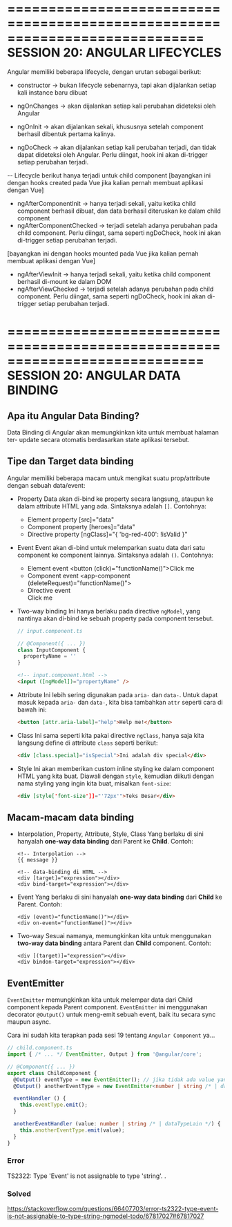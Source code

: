 ============================================================================
SESSION 20: ANGULAR LIFECYCLES
============================================================================

Angular memiliki beberapa lifecycle, dengan urutan sebagai berikut:

- constructor -> bukan lifecycle sebenarnya, tapi akan dijalankan setiap kali
                 instance baru dibuat

- ngOnChanges -> akan dijalankan setiap kali perubahan dideteksi oleh Angular

- ngOnInit    -> akan dijalankan sekali, khususnya setelah component berhasil
                 dibentuk pertama kalinya.

- ngDoCheck   -> akan dijalankan setiap kali perubahan terjadi, dan tidak
                 dapat dideteksi oleh Angular. Perlu diingat, hook ini akan
                 di-trigger setiap perubahan terjadi.

-- Lifecycle berikut hanya terjadi untuk child component
[bayangkan ini dengan hooks created pada Vue jika kalian pernah membuat
aplikasi dengan Vue]
- ngAfterComponentInit    -> hanya terjadi sekali, yaitu ketika child component
                             berhasil dibuat, dan data berhasil diteruskan ke
                             dalam child component
- ngAfterComponentChecked -> terjadi setelah adanya perubahan pada child
                             component. Perlu diingat, sama seperti ngDoCheck,
                             hook ini akan di-trigger setiap perubahan terjadi.

[bayangkan ini dengan hooks mounted pada Vue jika kalian pernah membuat
aplikasi dengan Vue]
- ngAfterViewInit    -> hanya terjadi sekali, yaitu ketika child component
                        berhasil di-mount ke dalam DOM
- ngAfterViewChecked -> terjadi setelah adanya perubahan pada child component.
												Perlu diingat, sama seperti ngDoCheck, hook ini akan
                        di-trigger setiap perubahan terjadi.

============================================================================
SESSION 20: ANGULAR DATA BINDING
============================================================================

## Apa itu Angular Data Binding?

Data Binding di Angular akan memungkinkan kita untuk membuat halaman ter-
update secara otomatis berdasarkan state aplikasi tersebut.

## Tipe dan Target data binding

Angular memiliki beberapa macam untuk mengikat suatu prop/attribute dengan
sebuah data/event:

- Property
  Data akan di-bind ke property secara langsung, ataupun ke dalam attribute
  HTML yang ada. Sintaksnya adalah `[]`. Contohnya:
  - Element property
  	[src]="data"
  - Component property
  	[heroes]="data"
  - Directive property
  	[ngClass]="{ 'bg-red-400': !isValid }"

- Event
  Event akan di-bind untuk melemparkan suatu data dari satu component ke
  component lainnya. Sintaksnya adalah `()`. Contohnya:
  - Element event
  	<button (click)="functionName()">Click me</button>
  - Component event
  	<app-component (deleteRequest)="functionName()"></app-component>
  - Directive event
  	<div (customClickEvent)="clicked=$event" clickable>Click me</div>

- Two-way binding
  Ini hanya berlaku pada directive `ngModel`, yang nantinya akan di-bind
  ke sebuah property pada component tersebut.

  ```ts
  // input.component.ts

  // @Component({ ... })
  class InputComponent {
    propertyName = ''
  }
  ```

  ```html
  <!-- input.component.html -->
  <input ([ngModel])="propertyName" />
  ```

- Attribute
  Ini lebih sering digunakan pada `aria-` dan `data-`. Untuk dapat masuk
  kepada `aria-` dan `data-`, kita bisa tambahkan `attr` seperti cara di
  bawah ini:
  ```html
  <button [attr.aria-label]="help">Help me!</button>
  ```

- Class
  Ini sama seperti kita pakai directive `ngClass`, hanya saja kita langsung
  define di attribute `class` seperti berikut:
  ```html
  <div [class.special]="isSpecial">Ini adalah div special</div>
  ```

- Style
  Ini akan memberikan custom inline styling ke dalam component HTML yang
  kita buat. Diawali dengan `style`, kemudian diikuti dengan nama styling
  yang ingin kita buat, misalkan `font-size`:
  ```html
  <div [style['font-size']]="'72px'">Teks Besar</div>
  ```

## Macam-macam data binding

- Interpolation, Property, Attribute, Style, Class
  Yang berlaku di sini hanyalah **one-way data binding** dari Parent ke **Child**.
  Contoh:
  ```
  <!-- Interpolation -->
  {{ message }}

  <!-- data-binding di HTML -->
  <div [target]="expression"></div>
  <div bind-target="expression"></div>
  ```

- Event
  Yang berlaku di sini hanyalah **one-way data binding** dari **Child** ke Parent.
  Contoh:
  ```
  <div (event)="functionName()"></div>
  <div on-event="functionName()"></div>
  ```

- Two-way
  Sesuai namanya, memungkinkan kita untuk menggunakan **two-way data binding** antara
  Parent dan **Child** component.
  Contoh:
  ```
  <div [(target)]="expression"></div>
  <div bindon-target="expression"></div>
  ```

## EventEmitter

`EventEmitter` memungkinkan kita untuk melempar data dari Child component
kepada Parent component. `EventEmitter` ini menggunakan decorator `@Output()`
untuk meng-emit sebuah event, baik itu secara sync maupun async.

Cara ini sudah kita terapkan pada sesi 19 tentang `Angular Component` ya...

```ts
// child.component.ts
import { /* ... */ EventEmitter, Output } from '@angular/core';

// @Component({ ... })
export class ChildComponent {
  @Output() eventType = new EventEmitter(); // jika tidak ada value yang dilempar
  @Output() anotherEventType = new EventEmitter<number | string /* | dataTypeLain */>(); // jika tidak ada value yang dilempar

  eventHandler () {
    this.eventType.emit();
  }

  anotherEventHandler (value: number | string /* | dataTypeLain */) {
    this.anotherEventType.emit(value);
  }
}
```
### Error 
TS2322: Type 'Event' is not assignable to type 'string'. .

### Solved
https://stackoverflow.com/questions/66407703/error-ts2322-type-event-is-not-assignable-to-type-string-ngmodel-todo/67817027#67817027
